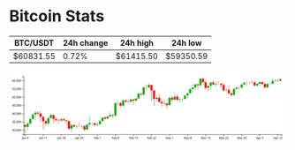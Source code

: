 # Bitcoin Stats

BTC/USDT|24h change|24h high|24h low|
|---|---|---|---|
|$60831.55|0.72%|$61415.50|$59350.59|

<img src="./chart.svg">
